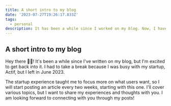 ```yaml
---
title: A short intro to my blog
date: '2023-07-27T19:26:17.833Z'
tags:
  - personal
description: It has been a while since I worked on my blog. Now, I have made it a goal to get back to it.
---
```


## A short intro to my blog

Hey there ✋🏾!
It's been a while since I've written on my blog, but I'm excited to get back into it. I had to take a break because I was busy with my startup, Actif, but I left in June 2023.

The startup experience taught me to focus more on what users want, so I will start posting an article every two weeks, starting with this one. I'll cover various topics, but I want to share my experiences and thoughts with you. I am looking forward to connecting with you through my posts!
